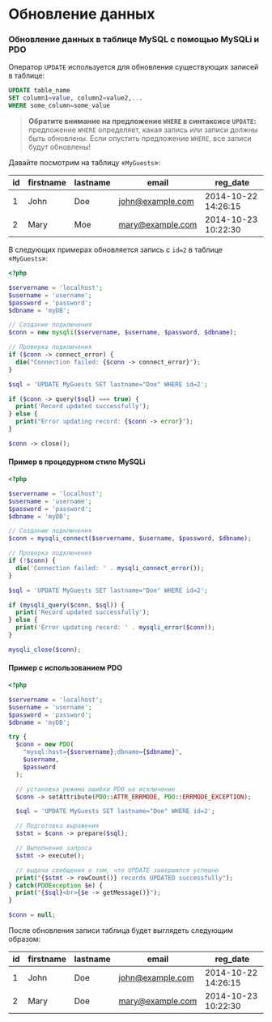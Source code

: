 # Обновление данных

### Обновление данных в таблице MySQL с помощью MySQLi и PDO

Оператор `UPDATE` используется для обновления существующих записей в таблице:

```sql
UPDATE table_name
SET column1=value, column2=value2,...
WHERE some_column=some_value 
```

> **Обратите внимание на предложение `WHERE` в синтаксисе `UPDATE`:** предложение `WHERE` определяет, какая запись или записи должны быть обновлены. Если опустить предложение `WHERE`, все записи будут обновлены!

Давайте посмотрим на таблицу «`MyGuests`»:

| id | firstname | lastname | email | reg_date |
| -- | -- | -- | -- | -- |
| 1 | John | Doe | john@example.com | 2014-10-22 14:26:15 |
| 2 | Mary | Moe | mary@example.com | 2014-10-23 10:22:30 |

В следующих примерах обновляется запись с `id=2` в таблице «`MyGuests`»:

```php
<?php

$servername = 'localhost';
$username = 'username';
$password = 'password';
$dbname = 'myDB';

// Создание подключения
$conn = new mysqli($servername, $username, $password, $dbname);

// Проверка подключения
if ($conn -> connect_error) {
  die("Connection failed: {$conn -> connect_error}");
}

$sql = 'UPDATE MyGuests SET lastname="Doe" WHERE id=2';

if ($conn -> query($sql) === true) {
  print('Record updated successfully');
} else {
  print("Error updating record: {$conn -> error}");
}

$conn -> close();
```

#### Пример в процедурном стиле MySQLi

```php
<?php

$servername = 'localhost';
$username = 'username';
$password = 'password';
$dbname = 'myDB';

// Создание подключения
$conn = mysqli_connect($servername, $username, $password, $dbname);

// Проверка подключения
if (!$conn) {
  die('Connection failed: ' . mysqli_connect_error());
}

$sql = 'UPDATE MyGuests SET lastname="Doe" WHERE id=2';

if (mysqli_query($conn, $sql)) {
  print('Record updated successfully');
} else {
  print('Error updating record: ' . mysqli_error($conn));
}

mysqli_close($conn);
```

#### Пример с использованием PDO

```php
<?php

$servername = 'localhost';
$username = 'username';
$password = 'password';
$dbname = 'myDB';

try {
  $conn = new PDO(
    "mysql:host={$servername};dbname={$dbname}",
    $username,
    $password
  );

  // установка режима ошибки PDO на исключение
  $conn -> setAttribute(PDO::ATTR_ERRMODE, PDO::ERRMODE_EXCEPTION);

  $sql = 'UPDATE MyGuests SET lastname="Doe" WHERE id=2';

  // Подготовка выражения
  $stmt = $conn -> prepare($sql);

  // Выполнение запроса
  $stmt -> execute();

  // выдача сообщения о том, что UPDATE завершился успешно
  print("{$stmt -> rowCount()} records UPDATED successfully");
} catch(PDOException $e) {
  print("{$sql}<br>{$e -> getMessage()}");
}

$conn = null;
```

После обновления записи таблица будет выглядеть следующим образом:

| id | firstname | lastname | email | reg_date |
| -- | -- | -- | -- | -- |
| 1 | John | Doe | john@example.com | 2014-10-22 14:26:15 |
| 2 | Mary | Doe | mary@example.com | 2014-10-23 10:22:30 |
